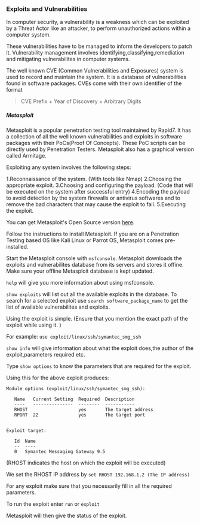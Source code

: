 ### Exploits and Vulnerabilities

In computer security, a vulnerability is a weakness which can be exploited by a Threat Actor like an attacker, to perform unauthorized actions within a computer system.

These vulnerabilities have to be managed to inform the developers to patch it. Vulnerability management involves identifying,classifying,remediation and mitigating vulnerabilites in computer systems.

The well known CVE (Common Vulnerabilities and Exposures) system is used to record and maintain the system. It is a database of vulnerabilities found in software packages. CVEs come with their own identifier of the format 

> CVE Prefix + Year of Discovery + Arbitrary Digits

##### Metasploit 

Metasploit is a popular penetration testing tool maintained by Rapid7. It has a collection of all the well known vulnerabilities and exploits in software packages with their PoCs(Proof Of Concepts). These PoC scripts can be directly used by Penetration Testers.
Metasploit also has a graphical version called Armitage.

Exploiting any system involves the following steps:

1.Reconnaissance of the system. (With tools like Nmap)
2.Choosing the appropriate exploit.
3.Choosing and configuring the payload. (Code that will be executed on the system after successful entry)
4.Encoding the payload to avoid detection by the system firewalls or antivirus softwares and to remove the bad characters that may cause the exploit to fail.
5.Executing the exploit.

You can get Metasploit's Open Source version [here](https://github.com/rapid7/metasploit-framework/wiki/Nightly-Installers).

Follow the instructions to install Metasploit. If you are on a Penetration Testing based OS like Kali Linux or Parrot OS, Metasploit comes pre-installed.

Start the Metasploit console with ``` msfconsole ```.
Metasploit downloads the exploits and vulnerabilites database from its servers and stores it offine. Make sure your offline Metasploit database is kept updated.

``` help ``` will give you more information about using msfconsole.

```show exploits``` will list out all the available exploits in the database. To search for a selected exploit use ``` search software_package_name ``` to get the list of available vulnerabilites and exploits. 

Using the exploit is simple. (Ensure that you mention the exact path of the exploit while using it. ) 

For example: 
``` use exploit/linux/ssh/symantec_smg_ssh  ```  

``` show info ``` will give information about what the exploit does,the author of the exploit,parameters required etc.

Type ``` show options ``` to know the parameters that are required for the exploit.

Using this for the above exploit produces:

```
Module options (exploit/linux/ssh/symantec_smg_ssh):

   Name   Current Setting  Required  Description
   ----   ---------------  --------  -----------
   RHOST                   yes       The target address
   RPORT  22               yes       The target port


Exploit target:

   Id  Name
   --  ----
   0   Symantec Messaging Gateway 9.5

``` 

(RHOST indicates the host on which the exploit will be executed)

We set the RHOST IP address by ``` set RHOST 192.168.1.2 (The IP address) ``` 

For any exploit make sure that you necessarily fill in all the required parameters.

To run the exploit enter ``` run ``` or ``` exploit ```

Metasploit will then give the status of the exploit.

